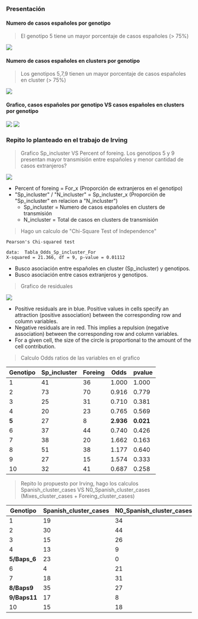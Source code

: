 ### Presentación
#### Numero de **casos españoles** por genotipo
> El genotipo 5 tiene un mayor porcentaje de casos españoles (> 75%)

![](assets/New_Baps-3d13ed82)

#### Numero de casos **españoles en clusters** por genotipo
>  Los genotipos 5,7,9 tienen un mayor porcentaje de casos españoles en cluster (> 75%)

![](assets/New_Baps-977b1344)

#### Grafico, casos españoles por genotipo VS casos españoles en clusters por genotipo

![](assets/New_Baps-0c40df9d.png)
![](assets/Presentacion-15073c12.png)

### Repito lo planteado en el trabajo de Irving
> Grafico Sp_incluster VS Percent of foreing. Los genotipos 5 y 9 presentan mayor transmisión entre españoles y menor cantidad de casos extranjeros?

![](assets/New_Baps-fb6d5319.png)

- Percent of foreing = For_x (Proporción de extranjeros en el genotipo)
- "Sp_incluster" / "N_incluster" = Sp_incluster_x (Proporción de "Sp_incluster" en relacion a "N_incluster")
    - Sp_incluster = Numero de casos españoles en clusters de transmisión
    - N_incluster = Total de casos en clusters de transmisión

> Hago un calculo de "Chi-Square Test of Independence"

~~~
Pearson's Chi-squared test

data:  Tabla_Odds_Sp_incluster_For
X-squared = 21.366, df = 9, p-value = 0.01112
~~~

- Busco asociación entre españoles en cluster (Sp_incluster) y genotipos.
- Busco asociación entre casos extranjeros y genotipos.


> Grafico de residuales

![](assets/New_Baps-5cecceef.png)
- Positive residuals are in blue. Positive values in cells specify an attraction (positive association) between the corresponding row and column variables.
- Negative residuals are in red. This implies a repulsion (negative association) between the corresponding row and column variables.
- For a given cell, the size of the circle is proportional to the amount of the cell contribution.

> Calculo Odds ratios de las variables en el grafico

|Genotipo|Sp_incluster|Foreing|Odds |pvalue|
|--------|------------|-------|-----|------|
|1       |41          |36 |1.000|1.000 |
|2       |73          |70 |0.916|0.779 |
|3       |25          |31 |0.710|0.381 |
|4       |20          |23 |0.765|0.569 |
|**5**     |27        |8  |**2.936**|**0.021** |
|6       |37          |44 |0.740|0.426 |
|7       |38          |20 |1.662|0.163 |
|8       |51          |38 |1.177|0.640 |
|9       |27          |15 |1.574|0.333 |
|10      |32          |41 |0.687|0.258 |

> Repito lo propuesto por Irving, hago los calculos Spanish_cluster_cases VS N0_Spanish_cluster_cases (Mixes_cluster_cases + Foreing_cluster_cases)

|Genotipo  |Spanish_cluster_cases|N0_Spanish_cluster_cases|Odds |pvalue|
|----------|---------------------|------------------------|-----|------|
|1         |19                   |34                      |1.000|1.000 |
|2         |30                   |44                      |1.218|0.712 |
|3         |15                   |26                      |1.032|1.000 |
|4         |13                   |9                       |2.551|0.077 |
|**5/Baps_6**  |23                   |0                       |**Inf**  |**0.000** |
|6         |4                    |21                      |0.345|0.110 |
|7         |18                   |31                      |1.039|1.000 |
|**8/Baps9**   |35                   |27                      |**2.302**|**0.039** |
|**9/Baps11**  |17                   |8                       |**3.734**|**0.014** |
|10        |15                   |18                      |1.484|0.497 |
